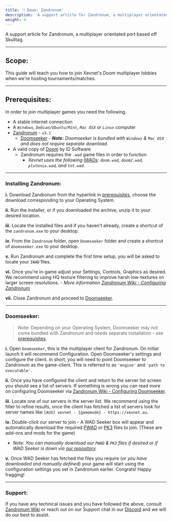 ```yaml
---
title: 'ℹ️ Doom: Zandronum'
description: 'A support article for Zandronum, a multiplayer orientated port based off Skulltag.'
weight: 4
---
```


A support article for Zandronum, a multiplayer orientated port based off Skulltag.

---

## Scope: 

This guide will teach you how to join Xevnet's Doom multiplayer lobbies when we're hosting tournaments/matches. 

---

## Prerequisites:

In order to join multiplayer games you need the following.

- A stable internet connection
- A <i>`Windows`, `Debian/Ubuntu/Mint`, `Mac OSX`</i> or <i>`Linux`</i> computer
- [Zandronum](https://zandronum.com/download) - `v3.1`
  - [Doomseeker](http://doomseeker.drdteam.org/) - <i><b>Note:</b> Doomseeker is bundled with `Windows` & `Mac OSX` and does not require separate download.</i>
- A valid copy of [Doom](https://store.steampowered.com/bundle/27490/DOOM_Classic_Bundle/) by ID Software
  - Zandronum requires the `.wad` game files in order to function
    - <i>Xevnet uses the following [IWADs](https://zdoom.org/wiki/IWAD): `doom.wad`, `doom2.wad`, `plutonia.wad`, and `tnt.wad`.</i>

---

### Installing Zandronum:

<b>i.</b> Download Zandronum from the hyperlink in [prerequisites](/guides/doom/#prerequisites), choose the download corresponding to your Operating System.

<b>ii.</b> Run the installer, or if you downloaded the archive, unzip it to your desired location. 

<b>iii.</b> Locate the installed files and if you haven't already, create a shortcut of the `zandronum.exe` to your desktop.

<b>iv.</b> From the `Zandronum` folder, open `Doomseeker` folder and create a shortcut of `doomseeker.exe` to your desktop.

<b>v.</b> Run Zandronum and complete the first time setup, you will be asked to locate your `IWAD` files. 

<b>vi.</b> Once you're in-game adjust your Settings, Controls, Graphics as desired. We recommend using HQ texture filtering to improve harsh low-textures on larger screen resolutions. - <i>More information [Zandronum Wiki - Configuring Zandronum](https://wiki.zandronum.com/Configuring_Zandronum)</i>

<b>vii.</b> Close Zandronum and proceed to [Doomseeker](/guides/doom/#doomseeker).

---

### Doomseeker:

> Note: Depending on your Operating System, Doomseeker may not come bundled with Zandronum and needs separate installation - see [prerequisites](/guides/doom/#prerequisites).

<b>i.</b> Open `Doomseeker`, this is the multiplayer client for Zandronum. On initial launch it will recommend Configuration. Open Doomseeker's settings and configure the client. In short, you will need to point Doomseeker to Zandronum as the game-client. This is referred to as `'engine'` and `'path to executable'`.

<b>ii.</b> Once you have configured the client and return to the server list screen you should see a list of servers. If something is wrong you can read more on configuring Doomseeker via [Zandronum Wiki - Configuring Doomseeker](https://wiki.zandronum.com/Install_Doomseeker).

<b>iii.</b> Locate one of our servers in the server list. We recommend using the filter to refine results, once the client has fetched a list of servers look for server names like `[AUS] xevnet - {gamemode} - https://xevnet.au`.

<b>iv.</b> Double-click our server to join - A WAD Seeker box will appear and automatically download the required [PWAD](https://doomwiki.org/wiki/PWAD) or [PK3](https://doomwiki.org/wiki/PK3) files to join. (These are add-ons and mods for the game)
  - <i>Note: You can manually download our `PWAD` & `PK3` files if desired or if WAD Seeker is down via [our repository](https://doom.xevnet.au/wads/).</i>

<b>v.</b> Once WAD Seeker has fetched the files you require (<i>or you have downloaded and manually defined</i>) your game will start using the configuration settings you set in Zandronum earlier. Congrats! Happy fragging!

---

### Support:

If you have any technical issues and you have followed the above, consult [Zandronum Wiki](https://wiki.zandronum.com/Main_Page) or reach out on our Support chat in our [Discord](https://xevnet.au) and we will do our best to assist.
